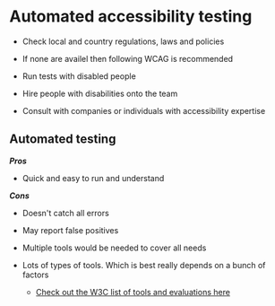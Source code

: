 # Automated accessibility testing

-   Check local and country regulations, laws and policies
-   If none are availel then following WCAG is recommended

-   Run tests with disabled people
-   Hire people with disabilities onto the team
-   Consult with companies or individuals with accessibility expertise

## Automated testing

**_Pros_**

-   Quick and easy to run and understand

**_Cons_**

-   Doesn't catch all errors
-   May report false positives
-   Multiple tools would be needed to cover all needs

-   Lots of types of tools. Which is best really depends on a bunch of factors
    -   [Check out the W3C list of tools and evaluations here](https://www.w3.org/WAI/test-evaluate/tools/selecting/)

